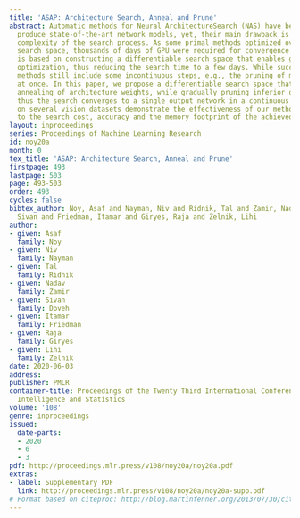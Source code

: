```yaml
---
title: 'ASAP: Architecture Search, Anneal and Prune'
abstract: Automatic methods for Neural ArchitectureSearch (NAS) have been shown to
  produce state-of-the-art network models, yet, their main drawback is the computational
  complexity of the search process. As some primal methods optimized over a discrete
  search space, thousands of days of GPU were required for convergence. A recent approach
  is based on constructing a differentiable search space that enables gradient-based
  optimization, thus reducing the search time to a few days. While successful, such
  methods still include some incontinuous steps, e.g., the pruning of many weak connections
  at once. In this paper, we propose a differentiable search space that allows the
  annealing of architecture weights, while gradually pruning inferior operations,
  thus the search converges to a single output network in a continuous manner. Experiments
  on several vision datasets demonstrate the effectiveness of our method with respect
  to the search cost, accuracy and the memory footprint of the achieved model.
layout: inproceedings
series: Proceedings of Machine Learning Research
id: noy20a
month: 0
tex_title: 'ASAP: Architecture Search, Anneal and Prune'
firstpage: 493
lastpage: 503
page: 493-503
order: 493
cycles: false
bibtex_author: Noy, Asaf and Nayman, Niv and Ridnik, Tal and Zamir, Nadav and Doveh,
  Sivan and Friedman, Itamar and Giryes, Raja and Zelnik, Lihi
author:
- given: Asaf
  family: Noy
- given: Niv
  family: Nayman
- given: Tal
  family: Ridnik
- given: Nadav
  family: Zamir
- given: Sivan
  family: Doveh
- given: Itamar
  family: Friedman
- given: Raja
  family: Giryes
- given: Lihi
  family: Zelnik
date: 2020-06-03
address: 
publisher: PMLR
container-title: Proceedings of the Twenty Third International Conference on Artificial
  Intelligence and Statistics
volume: '108'
genre: inproceedings
issued:
  date-parts:
  - 2020
  - 6
  - 3
pdf: http://proceedings.mlr.press/v108/noy20a/noy20a.pdf
extras:
- label: Supplementary PDF
  link: http://proceedings.mlr.press/v108/noy20a/noy20a-supp.pdf
# Format based on citeproc: http://blog.martinfenner.org/2013/07/30/citeproc-yaml-for-bibliographies/
---
```

